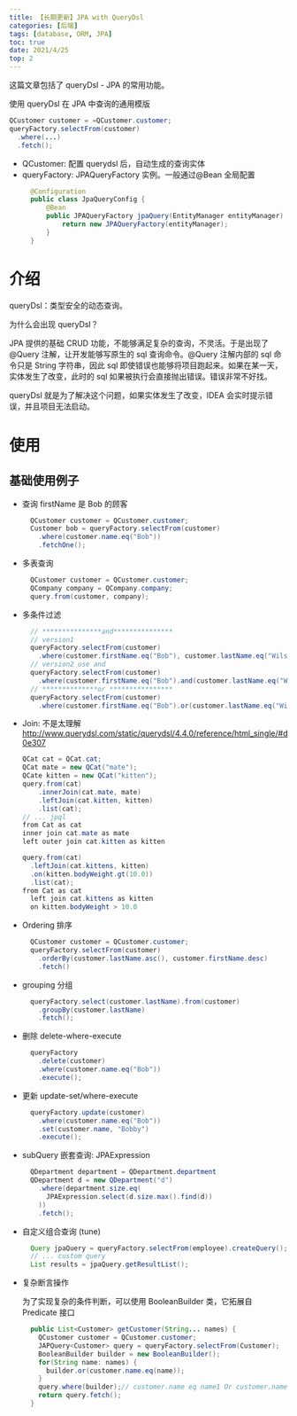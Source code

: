```yaml
---
title: 【长期更新】JPA with QueryDsl
categories: [后端]
tags: [database, ORM, JPA]
toc: true
date: 2021/4/25
top: 2
---
```


这篇文章包括了 queryDsl - JPA 的常用功能。

<!-- more -->

使用 queryDsl 在 JPA 中查询的通用模版

```java
QCustomer customer = =QCustomer.customer;
queryFactory.selectFrom(customer)
  .where(...)
  .fetch();
```

- QCustomer: 配置 querydsl 后，自动生成的查询实体
- queryFactory: JPAQueryFactory 实例。一般通过@Bean 全局配置
  ```java
    @Configuration
    public class JpaQueryConfig {
        @Bean
        public JPAQueryFactory jpaQuery(EntityManager entityManager) {
            return new JPAQueryFactory(entityManager);
        }
    }
  ```

# 介绍

queryDsl：类型安全的动态查询。

为什么会出现 queryDsl？

JPA 提供的基础 CRUD 功能，不能够满足复杂的查询，不灵活。于是出现了@Query 注解，让开发能够写原生的 sql 查询命令。@Query 注解内部的 sql 命令只是 String 字符串，因此 sql 即使错误也能够将项目跑起来。如果在某一天，实体发生了改变，此时的 sql 如果被执行会直接抛出错误。错误非常不好找。

queryDsl 就是为了解决这个问题，如果实体发生了改变，IDEA 会实时提示错误，并且项目无法启动。

# 使用

## 基础使用例子

- 查询 firstName 是 Bob 的顾客
  ```java
    QCustomer customer = QCustomer.customer;
    Customer bob = queryFactory.selectFrom(customer)
      .where(customer.name.eq("Bob"))
      .fetchOne();
  ```
- 多表查询
  ```java
    QCustomer customer = QCustomer.customer;
    QCompany company = QCompany.company;
    query.from(customer, company);
  ```
- 多条件过滤
  ```java
    // ***************and***************
    // version1
    queryFactory.selectFrom(customer)
      .where(customer.firstName.eq("Bob"), customer.lastName.eq("Wilson"));
    // version2 use and
    queryFactory.selectFrom(customer)
      .where(customer.firstName.eq("Bob").and(customer.lastName.eq("Wilson")))
    // **************or ****************
    queryFactory.selectFrom(customer)
      .where(customer.firstName.eq("Bob").or(customer.lastName.eq("Wilson")))
  ```
- Join: 不是太理解
  http://www.querydsl.com/static/querydsl/4.4.0/reference/html_single/#d0e307

  ```java
  QCat cat = QCat.cat;
  QCat mate = new QCat("mate");
  QCate kitten = new QCat("kitten");
  query.from(cat)
      .innerJoin(cat.mate, mate)
      .leftJoin(cat.kitten, kitten)
      .list(cat);
  // ... jpql
  from Cat as cat
  inner join cat.mate as mate
  left outer join cat.kitten as kitten

  query.from(cat)
    .leftJoin(cat.kittens, kitten)
    .on(kitten.bodyWeight.gt(10.0))
    .list(cat);
  from Cat as cat
    left join cat.kittens as kitten
    on kitten.bodyWeight > 10.0
  ```

* Ordering 排序
  ```java
    QCustomer customer = QCustomer.customer;
    queryFactory.selectFrom(customer)
      .orderBy(customer.lastName.asc(), customer.firstName.desc)
      .fetch()
  ```
* grouping 分组
  ```java
    queryFactory.select(customer.lastName).from(customer)
      .groupBy(customer.lastName)
      .fetch();
  ```

- 删除 delete-where-execute
  ```java
    queryFactory
      .delete(customer)
      .where(customer.name.eq("Bob"))
      .execute();
  ```
- 更新 update-set/where-execute
  ```java
    queryFactory.update(customer)
      .where(customer.name.eq("Bob"))
      .set(customer.name, "Bobby")
      .execute();
  ```
- subQuery 嵌套查询: JPAExpression

  ```java
    QDepartment department = QDepartment.department
    QDepartment d = new QDepartment("d")
      .where(department.size.eq(
        JPAExpression.select(d.size.max().find(d))
      ))
      .fetch();
  ```

- 自定义组合查询 (tune)
  ```java
    Query jpaQuery = queryFactory.selectFrom(employee).createQuery();
    // ... custom query
    List results = jpaQuery.getResultList();
  ```

* 复杂断言操作

  为了实现复杂的条件判断，可以使用 BooleanBuilder 类，它拓展自 Predicate 接口

  ```java
    public List<Customer> getCustomer(String... names) {
      QCustomer customer = QCustomer.customer;
      JAPQuery<Customer> query = queryFactory.selectFrom(Customer);
      BooleanBuilder builder = new BooleanBuilder();
      for(String name: names) {
        builder.or(customer.name.eq(name));
      }
      query.where(builder);// customer.name eq name1 Or customer.name eq name2 Or ...
      return query.fetch();
    }
  ```
